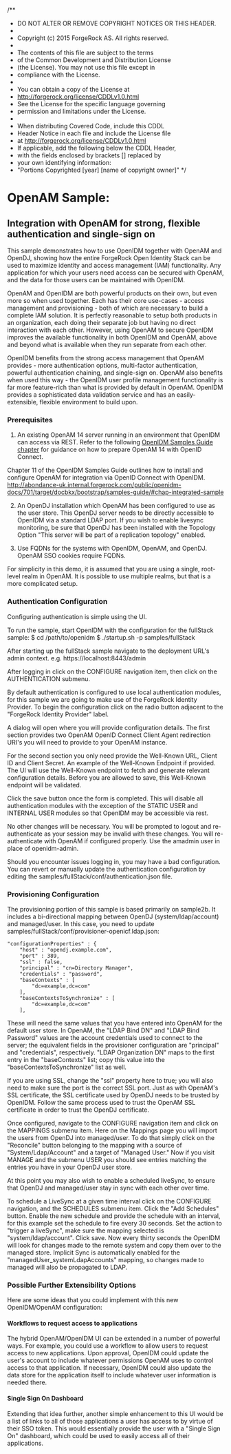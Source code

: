 /** 
 * DO NOT ALTER OR REMOVE COPYRIGHT NOTICES OR THIS HEADER.
 *
 * Copyright (c) 2015 ForgeRock AS. All rights reserved.
 *
 * The contents of this file are subject to the terms
 * of the Common Development and Distribution License
 * (the License). You may not use this file except in
 * compliance with the License.
 *
 * You can obtain a copy of the License at
 * http://forgerock.org/license/CDDLv1.0.html
 * See the License for the specific language governing
 * permission and limitations under the License.
 *
 * When distributing Covered Code, include this CDDL
 * Header Notice in each file and include the License file
 * at http://forgerock.org/license/CDDLv1.0.html
 * If applicable, add the following below the CDDL Header,
 * with the fields enclosed by brackets [] replaced by
 * your own identifying information:
 * "Portions Copyrighted [year] [name of copyright owner]"
 */

# OpenAM Sample:
## Integration with OpenAM for strong, flexible authentication and single-sign on

This sample demonstrates how to use OpenIDM together with OpenAM and OpenDJ, 
showing how the entire ForgeRock Open Identity Stack can be used to maximize 
identity and access management (IAM) functionality. Any application for which
your users need access can be secured with OpenAM, and the data for those 
users can be maintained with OpenIDM.

OpenAM and OpenIDM are both powerful products on their own, but even more so 
when used together. Each has their core use-cases - access management and 
provisioning - both of which are necessary to build a complete IAM solution. 
It is perfectly reasonable to setup both products in an organization, each 
doing their separate job but having no direct interaction with each other. 
However, using OpenAM to secure OpenIDM improves the available functionality in
both OpenIDM and OpenAM, above and beyond what is available when they run 
separate from each other.

OpenIDM benefits from the strong access management that OpenAM provides - 
more authentication options, multi-factor authentication, powerful authentication chaining, and single-sign on. OpenAM also benefits when used this way - the OpenIDM user profile management functionality is far more feature-rich than what is provided by default in OpenAM. OpenIDM provides a sophisticated data validation service and has an easily-extensible, flexible environment to build upon.

### Prerequisites

1. An existing OpenAM 14 server running in an environment that OpenIDM can access via REST.  Refer to the following [OpenIDM Samples Guide chapter](https://backstage.forgerock.com/docs/openidm/5/samples-guide#chap-integrated-sample) for guidance on how to prepare OpenAM 14 with OpenID Connect.


Chapter 11 of the OpenIDM Samples Guide outlines how to install and configure OpenAM for integration via OpenID Connect with OpenIDM. http://abondance-uk.internal.forgerock.com/public/openidm-docs/701/target/docbkx/bootstrap/samples-guide/#chap-integrated-sample

2. An OpenDJ installation which OpenAM has been configured to use as the user store. This OpenDJ server needs to be directly accessible to OpenIDM via a standard LDAP port. If you wish to enable livesync monitoring, be sure that OpenDJ has been installed with the Topology Option "This server will be part of a replication topology" enabled.

3. Use FQDNs for the systems with OpenIDM, OpenAM, and OpenDJ. OpenAM SSO cookies require FQDNs.

For simplicity in this demo, it is assumed that you are using a single, root-level realm in OpenAM. It is possible to use multiple realms, but that is a more complicated setup.

### Authentication Configuration

Configuring authentication is simple using the UI.

To run the sample, start OpenIDM with the configuration for the fullStack sample:
$ cd /path/to/openidm
$ ./startup.sh -p samples/fullStack

After starting up the fullStack sample navigate to the deployment URL's admin context. e.g. https://localhost:8443/admin

After logging in click on the CONFIGURE navigation item, then click on the AUTHENTICATION submenu.

By default authentication is configured to use local authentication modules, for this sample we are going to make use of the ForgeRock Identity Provider.  To begin the configuration click on the radio button adjacent to the "ForgeRock Identity Provider" label.

A dialog will open where you will provide configuration details.  The first section provides two OpenAM OpenID Connect Client Agent redirection URI's you will need to provide to your OpenAM instance.

For the second section you only need provide the Well-Known URL, Client ID and Client Secret. An example of the Well-Known Endpoint if provided.  The UI will use the Well-Known endpoint to fetch and generate relevant configuration details. Before you are allowed to save, this Well-Known endpoint will be validated.

Click the save button once the form is completed.  This will disable all authentication modules with the exception of the STATIC USER and INTERNAL USER modules so that OpenIDM may be accessible via rest.

No other changes will be necessary.  You will be prompted to logout and re-authenticate as your session may be invalid with these changes.  You will re-authenticate with OpenAM if configured properly.  Use the amadmin user in place of openidm-admin.

Should you encounter issues logging in, you may have a bad configuration.  You can revert or manually update the authentication configuration by editing the samples/fullStack/conf/authentication.json file.


### Provisioning Configuration

The provisioning portion of this sample is based primarily on sample2b. It includes a bi-directional mapping between OpenDJ (system/ldap/account) and managed/user. In this case, you need to update samples/fullStack/conf/provisioner-openicf.ldap.json:

    "configurationProperties" : {
        "host" : "opendj.example.com",
        "port" : 389,
        "ssl" : false,
        "principal" : "cn=Directory Manager",
        "credentials" : "password",
        "baseContexts" : [
            "dc=example,dc=com"
        ],
        "baseContextsToSynchronize" : [
            "dc=example,dc=com"
        ],

These will need the same values that you have entered into OpenAM for the default user store. In OpenAM, the "LDAP Bind DN" and "LDAP Bind Password" values are the account credentials used to connect to the server; the equivalent fields in the provisioner configuration are "principal" and "credentials", respectively. "LDAP Organization DN" maps to the first entry in the "baseContexts" list; copy this value into the "baseContextsToSynchronize" list as well. 

If you are using SSL, change the "ssl" property here to true; you will also need to make sure the port is the correct SSL port. Just as with OpenAM's SSL certificate, the SSL certificate used by OpenDJ needs to be trusted by OpenIDM. Follow the same process used to trust the OpenAM SSL certificate in order to trust the OpenDJ certificate.

Once configured, navigate to the CONFIGURE navigation item and click on the MAPPINGS submenu item.  Here on the Mappings page you will import the users from OpenDJ into managed/user. To do that simply click on the "Reconcile" button belonging to the mapping with a source of "System/Ldap/Account" and a target of "Managed User."  Now if you visit MANAGE and the submenu USER you should see entries matching the entries you have in your OpenDJ user store.

At this point you may also wish to enable a scheduled liveSync, to ensure that OpenDJ and managed/user stay in sync with each other over time.

To schedule a LiveSync at a given time interval click on the CONFIGURE navigation, and the SCHEDULES submenu item. Click the "Add Schedules" button.  Enable the new schedule and provide the schedule with an interval, for this example set the schedule to fire every 30 seconds. Set the action to "trigger a liveSync", make sure the mapping selected is "system/ldap/account".  Click save.  Now every thirty seconds the OpenIDM will look for changes made to the remote system and copy them over to the managed store.  Implicit Sync is automatically enabled for the "managedUser_systemLdapAccounts" mapping, so changes made to managed will also be propagated to LDAP.

### Possible Further Extensibility Options
Here are some ideas that you could implement with this new OpenIDM/OpenAM configuration:

#### Workflows to request access to applications
The hybrid OpenAM/OpenIDM UI can be extended in a number of powerful ways. For example, you could use a workflow to allow users to request access to new applications. Upon approval, OpenIDM could update the user's account to include whatever permissions OpenAM uses to control access to that application. If necessary, OpenIDM could also update the data store for the application itself to include whatever user information is needed there.

#### Single Sign On Dashboard
Extending that idea further, another simple enhancement to this UI would be a list of links to all of those applications a user has access to by virtue of their SSO token. This would essentially provide the user with a "Single Sign On" dashboard, which could be used to easily access all of their applications.

